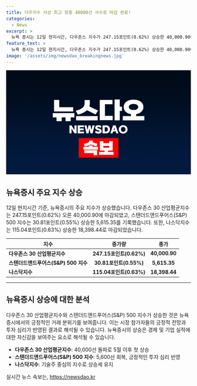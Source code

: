 ```yaml
---
title: 다우지수 사상 최고 장중 40000선 사수로 마감 완료!
categories:
  - News
excerpt: >
  뉴욕 증시는 12일 현지시간, 다우존스 지수가 247.15포인트(0.62%) 상승한 40,000.90에 마감했다. 이는 5월 이후 처음으로 40,000선을 돌파한 것이다. 또한 S&P 500 지수는 30.81포인트(0.55%) 상승한 5,615.35를 기록했고, 나스닥지수는 115.04포인트(0.63%) 올라 18,398.44로 마감했다. 이번 상승으로 뉴욕증시에서는 긍정적인 흐름이 이어졌다.
feature_text: >
  뉴욕 증시는 12일 현지시간, 다우존스 지수가 247.15포인트(0.62%) 상승한 40,000.90에 마감했다. 이는 5월 이후 처음으로 40,000선을 돌파한 것이다. 또한 S&P 500 지수는 30.81포인트(0.55%) 상승한 5,615.35를 기록했고, 나스닥지수는 115.04포인트(0.63%) 올라 18,398.44로 마감했다. 이번 상승으로 뉴욕증시에서는 긍정적인 흐름이 이어졌다.
image: '/assets/img/newsdao_breakingnews.jpg'
---
```


<p><img src="/assets/img/newsdao_breakingnews.jpg" alt="bookingtag 속보" /></p>

<h2 data-ke-size="size26">뉴욕증시 주요 지수 상승</h2>

<p data-ke-size="size16">12일 현지시간 기준, 뉴욕증시의 주요 지수가 상승했습니다. 다우존스 30 산업평균지수는 247.15포인트(0.62%) 오른 40,000.90에 마감되었고, 스탠더드앤드푸어스(S&P) 500 지수는 30.81포인트(0.55%) 상승한 5,615.35를 기록했습니다. 또한, 나스닥지수는 115.04포인트(0.63%) 상승한 18,398.44로 마감되었습니다.</p>

<table>
<thead>
<tr>
<th>지수</th>
<th>증가량</th>
<th>종가</th>
</tr>
</thead>
<tbody>
<tr>
<td><b>다우존스 30 산업평균지수</b></td>
<td style="text-align: center; height: 17px;"><b>247.15포인트(0.62%)</b></td>
<td style="text-align: center; height: 17px;"><b>40,000.90</b></td>
</tr>
<tr>
<td><b>스탠더드앤드푸어스(S&P) 500 지수</b></td>
<td style="text-align: center; height: 17px;"><b>30.81포인트(0.55%)</b></td>
<td style="text-align: center; height: 17px;"><b>5,615.35</b></td>
</tr>
<tr>
<td><b>나스닥지수</b></td>
<td style="text-align: center; height: 17px;"><b>115.04포인트(0.63%)</b></td>
<td style="text-align: center; height: 17px;"><b>18,398.44</b></td>
</tr>
</tbody>
</table>

<hr>

<h2 data-ke-size="size26">뉴욕증시 상승에 대한 분석</h2>

<p data-ke-size="size16">다우존스 30 산업평균지수와 스탠더드앤드푸어스(S&P) 500 지수가 상승한 것은 뉴욕증시에서의 긍정적인 거래 분위기를 보여줍니다. 이는 시장 참가자들의 긍정적 전망과 투자 심리가 반영된 결과로 해석될 수 있습니다. 뉴욕증시의 상승은 경제 및 기업 실적에 대한 자신감을 보여주는 요소로 해석될 수 있습니다.</p>

<ul>
<li><b>다우존스 30 산업평균지수</b>: 40,000선 돌파로 5월 이후 첫 상승</li>
<li><b>스탠더드앤드푸어스(S&P) 500 지수</b>: 5,600선 회복, 긍정적인 투자 심리 반영</li>
<li><b>나스닥지수</b>: 기술주 중심의 지수로 상승세 유지</li>
</ul>
실시간 뉴스 속보는, <a href="https://newsdao.kr" rel="dofollow">https://newsdao.kr</a>


